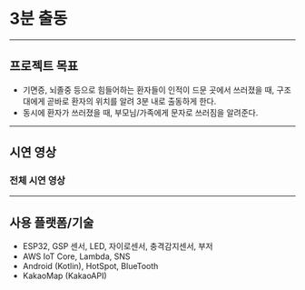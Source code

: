 # 3분 출동

- - -

## 프로젝트 목표
* 기면증, 뇌졸중 등으로 힘들어하는 환자들이 인적이 드문 곳에서 쓰러졌을 때, 구조대에게 곧바로 환자의 위치를 알려 3분 내로 출동하게 한다.
* 동시에 환자가 쓰러졌을 때, 부모님/가족에게 문자로 쓰러짐을 알려준다.

- - -

## 시연 영상

### 전체 시연 영상

- - -



## 사용 플랫폼/기술
* ESP32, GSP 센서, LED, 자이로센서, 충격감지센서, 부저
* AWS IoT Core, Lambda, SNS
* Android (Kotlin), HotSpot, BlueTooth
* KakaoMap (KakaoAPI)




